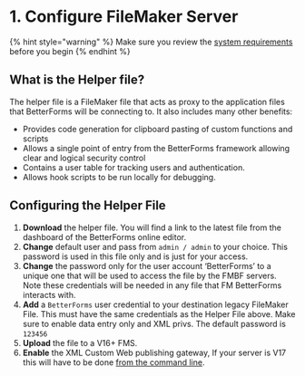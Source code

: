 # 1. Configure FileMaker Server

{% hint style="warning" %}
Make sure you review the [system requirements](./#requirements) before you begin
{% endhint %}

## What is the Helper file?

The helper file is a FileMaker file that acts as proxy to the application files that BetterForms will be connecting to. It also includes many other benefits:

* Provides code generation for clipboard pasting of custom functions and scripts
* Allows a single point of entry from the BetterForms framework allowing clear and logical security control
* Contains a user table for tracking users and authentication.
* Allows hook scripts to be run locally for debugging.

## Configuring the Helper File



1. **Download** the helper file. You will find a link to the latest file from the dashboard of the BetterForms online editor.
2. **Change** default user and pass from `admin / admin` to your choice. This password is used in this file only and is just for your access.
3. **Change** the password only for the user account ‘BetterForms’ to a unique one that will be used to access the file by the FMBF servers. Note these credentials will be needed in any file that FM BetterForms interacts with.
4. **Add** a `BetterForms` user credential to your destination legacy FileMaker File. This must have the same credentials as the Helper File above. Make sure to enable data entry only and XML privs. The default password is `123456`
5. **Upload** the file to a V16+ FMS.
6. **Enable** the XML Custom Web publishing gateway, If your server is V17 this will have to be done [from the command line](http://docs.360works.com/index.php/Enable_XML_FileMaker_17%20).


